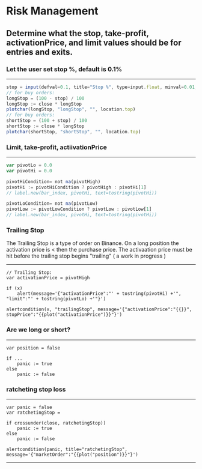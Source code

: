 # Risk Management
## Determine what the stop, take-profit, activationPrice, and limit values should be for entries and exits.

### Let the user set stop %, default is 0.1%
---
```javascript
stop = input(defval=0.1, title="Stop %", type=input.float, minval=0.01, maxval=100, step=0.01)
// for buy orders:
longStop = (100 - stop) / 100
longStop := close * longStop
plotchar(longStop, "longStop", "", location.top)
// for buy orders:
shortStop = (100 + stop) / 100
shortStop := close * longStop
plotchar(shortStop, "shortStop", "", location.top)
```
### Limit, take-profit, actiivationPrice
---
```javascript
var pivotLo = 0.0
var pivotHi = 0.0

pivotHiCondition= not na(pivotHigh)
pivotHi := pivotHiCondition ? pivotHigh : pivotHi[1]
// label.new(bar_index, pivotHi, text=tostring(pivotHi))

pivotLoCondition= not na(pivotLow)
pivotLow := pivotLowCondition ? pivotLow : pivotLow[1]
// label.new(bar_index, pivotHi, text=tostring(pivotHi))
```

### Trailing Stop
The Trailing Stop is a type of order on Binance. On a long position the activation price is < then the purchase price. The activaation price must be hit before the trailing stop begins "trailing"
( a work in progress )

---
```
// Trailing Stop:
var activationPrice = pivotHigh

if (x)
    alert(message='{"activationPrice":"' + tostring(pivotHi) +'", "limit":"' + tostring(pivotLo) +'"}')

alertcondition(x, "trailingStop", message='{"activationPrice":"{{}}", stopPrice":"{{plot("activationPrice")}}"}')
```
### Are we long or short?
---
```
var position = false

if ...
    panic := true
else
    panic := false
```
### ratcheting stop loss
---
```
var panic = false
var ratchetingStop = 

if crossunder(close, ratchetingStop))
    panic := true
else
    panic := false

alertcondition(panic, title="ratchetingStop", message='{"marketOrder":"{{plot("position")}}"}')
```



---
```

```

